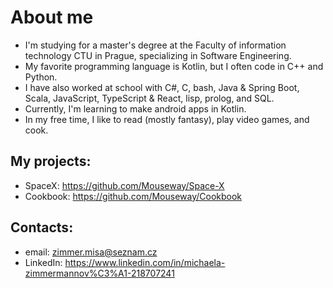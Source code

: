 # About me
 - I'm studying for a master's degree at the Faculty of information technology CTU in Prague, specializing in Software Engineering.
 - My favorite programming language is Kotlin, but I often code in C++ and Python.
 - I have also worked at school with C#, C, bash, Java & Spring Boot, Scala, JavaScript, TypeScript & React, lisp, prolog, and SQL.
 - Currently, I'm learning to make android apps in Kotlin.
 - In my free time, I like to read (mostly fantasy), play video games, and cook.

## My projects:
- SpaceX: https://github.com/Mouseway/Space-X
- Cookbook: https://github.com/Mouseway/Cookbook

## Contacts:
- email: zimmer.misa@seznam.cz
- LinkedIn: https://www.linkedin.com/in/michaela-zimmermannov%C3%A1-218707241

